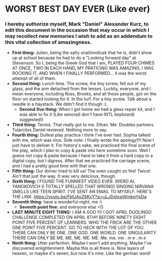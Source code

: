 # WORST BEST DAY EVER (Like ever)
### I hereby authorize myself, Mark "Daniel" Alexander Kurz, to edit this document in the occasion that may occur in which I may recollect new memories I wish to add as an addendum to this vital collection of amazingness.

- **First thing:** Julien, being the salty snail/mollusk that he is, didn't show up at school because he had to do a "Looking forward day" at Stevenson. So I, being the Greek God that I am, PLAYED FOUR CHIMES AT ONCE, TWO IN EACH HAND, MY PRATICING WAS AMAZING, I WAS ROCKING IT, AND WHEN I FINALLY PERFORMED... it was the worst attempt of all of them.  
- **Second thing:** Lunch time. The screw, the tiny screw, fell out of my glass, and the arm detached from the lenses. Luckily, everyone, and I mean everyone, including Ross, Brooks, and all those people, got on the floor on started looking for it. In the turf. For a tiny screw. Talk about a needle in a haystack. We didn't find it though :(.  
	- **Second.five thing:** When I got home we had a glass repair kit, and I was able to fix it (Like senora(I don't have INTL keyboard) suggested!)  
- **Third thing:** Tennis. That really got to me. Ethan. Me. Doubles partners. Tularcitos Daniel revieved. Nothing more to say.  
- **Fourth thing:** Dullest play practice I think I've ever had. Sophia talked with me, which was nice. Side note: I finally wrote the apology!!!! Now I just have to deliver it. For history's sake, we practiced the final scene of the play, which I plan to copy & paste into here sometime soon. Well I guess not copy & paste because I have to take it from a hard copy to a digital copy, but I digress. After that we practiced the carriage scene, and I had a pretty good time with that one.  
- **Fifth thing:** Our dinner tried to kill us! The oven caught on fire! Twice! Ain't that just the way. It was very delicious, though.  
- **Sixth thing:** I FOUND THE FUNNIEST VIDEO EVER. WIERD AL YANOKOVICH (I TOTALLY SPELLED THAT WRONG) SINGING NIRVANA SMELLS LIKE TEEN SPIRIT. I'VE SENT AN EMAIL TO MYSELF. HERE'S THE LINK: https://youtu.be/FklUAoZ6KxY?si=uLJDolxwWmbqYpDa  
- **Seventh thing:** have a wonderful night, me :)  
	- **Seventh point five:** and everyone else =D  
- **LAST MINUTE EIGHT THING:** I AM A GOD !!!! I GOT APRIL DUOLINGO CHALLENGE COMPLETED ON APRIL 8TH!! BEFORE NINETY EIGHT POINT FIVE PERCENT OF LEARNERS. WHO THE FRICK ARE THE OTHER ONE POINT FIVE PERCENT. GO TO HECK WITH THE LOT OF YOU. THERE CAN ONLY BE ONE. ONE GOD. ONE WORLD. ONE SINGULARITY. THERE CAN ONLY BE ME. ME. ME. ME. ME. Me. me. me .  m e .  *m    e*  
- **Ninth thing:** Utter perfection. Maybe I won't add anything. Maybe I've discovered enlightenment. Maybe this is all there is. Nine layers of heaven, or maybe it's seven, but now it's nine. Like the german word!  
